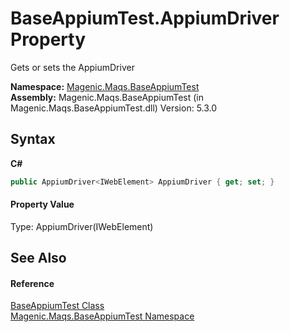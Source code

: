 # BaseAppiumTest.AppiumDriver Property 
 

Gets or sets the AppiumDriver

**Namespace:**&nbsp;<a href="MAQS_5/Appium_AUTOGENERATED/Magenic-Maqs-BaseAppiumTest_Namespace">Magenic.Maqs.BaseAppiumTest</a><br />**Assembly:**&nbsp;Magenic.Maqs.BaseAppiumTest (in Magenic.Maqs.BaseAppiumTest.dll) Version: 5.3.0

## Syntax

**C#**<br />
``` C#
public AppiumDriver<IWebElement> AppiumDriver { get; set; }
```


#### Property Value
Type: AppiumDriver(IWebElement)

## See Also


#### Reference
<a href="MAQS_5/Appium_AUTOGENERATED/BaseAppiumTest_Class">BaseAppiumTest Class</a><br /><a href="MAQS_5/Appium_AUTOGENERATED/Magenic-Maqs-BaseAppiumTest_Namespace">Magenic.Maqs.BaseAppiumTest Namespace</a><br />